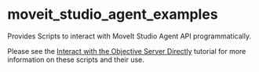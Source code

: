# moveit_studio_agent_examples

Provides Scripts to interact with MoveIt Studio Agent API programmatically. 

Please see the [Interact with the Objective Server Directly](https://docs.picknik.ai/en/stable/how_to/interact_with_the_objective_server_directly/interact_with_the_objective_server_directly.html) tutorial for more information on these scripts and their use.
